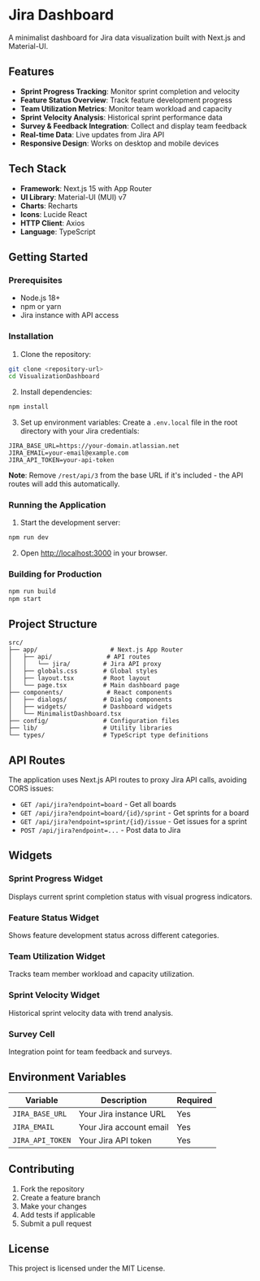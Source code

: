 # Jira Dashboard

A minimalist dashboard for Jira data visualization built with Next.js and Material-UI.

## Features

- **Sprint Progress Tracking**: Monitor sprint completion and velocity
- **Feature Status Overview**: Track feature development progress
- **Team Utilization Metrics**: Monitor team workload and capacity
- **Sprint Velocity Analysis**: Historical sprint performance data
- **Survey & Feedback Integration**: Collect and display team feedback
- **Real-time Data**: Live updates from Jira API
- **Responsive Design**: Works on desktop and mobile devices

## Tech Stack

- **Framework**: Next.js 15 with App Router
- **UI Library**: Material-UI (MUI) v7
- **Charts**: Recharts
- **Icons**: Lucide React
- **HTTP Client**: Axios
- **Language**: TypeScript

## Getting Started

### Prerequisites

- Node.js 18+ 
- npm or yarn
- Jira instance with API access

### Installation

1. Clone the repository:
```bash
git clone <repository-url>
cd VisualizationDashboard
```

2. Install dependencies:
```bash
npm install
```

3. Set up environment variables:
Create a `.env.local` file in the root directory with your Jira credentials:

```env
JIRA_BASE_URL=https://your-domain.atlassian.net
JIRA_EMAIL=your-email@example.com
JIRA_API_TOKEN=your-api-token
```

**Note**: Remove `/rest/api/3` from the base URL if it's included - the API routes will add this automatically.

### Running the Application

1. Start the development server:
```bash
npm run dev
```

2. Open [http://localhost:3000](http://localhost:3000) in your browser.

### Building for Production

```bash
npm run build
npm start
```

## Project Structure

```
src/
├── app/                    # Next.js App Router
│   ├── api/               # API routes
│   │   └── jira/         # Jira API proxy
│   ├── globals.css       # Global styles
│   ├── layout.tsx        # Root layout
│   └── page.tsx          # Main dashboard page
├── components/            # React components
│   ├── dialogs/          # Dialog components
│   ├── widgets/          # Dashboard widgets
│   └── MinimalistDashboard.tsx
├── config/               # Configuration files
├── lib/                  # Utility libraries
└── types/                # TypeScript type definitions
```

## API Routes

The application uses Next.js API routes to proxy Jira API calls, avoiding CORS issues:

- `GET /api/jira?endpoint=board` - Get all boards
- `GET /api/jira?endpoint=board/{id}/sprint` - Get sprints for a board
- `GET /api/jira?endpoint=sprint/{id}/issue` - Get issues for a sprint
- `POST /api/jira?endpoint=...` - Post data to Jira

## Widgets

### Sprint Progress Widget
Displays current sprint completion status with visual progress indicators.

### Feature Status Widget
Shows feature development status across different categories.

### Team Utilization Widget
Tracks team member workload and capacity utilization.

### Sprint Velocity Widget
Historical sprint velocity data with trend analysis.

### Survey Cell
Integration point for team feedback and surveys.

## Environment Variables

| Variable | Description | Required |
|----------|-------------|----------|
| `JIRA_BASE_URL` | Your Jira instance URL | Yes |
| `JIRA_EMAIL` | Your Jira account email | Yes |
| `JIRA_API_TOKEN` | Your Jira API token | Yes |

## Contributing

1. Fork the repository
2. Create a feature branch
3. Make your changes
4. Add tests if applicable
5. Submit a pull request

## License

This project is licensed under the MIT License. 